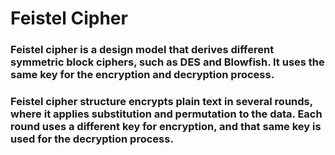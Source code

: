 # Feistel Cipher

### Feistel cipher is a design model that derives different symmetric block ciphers, such as DES and Blowfish. It uses the same key for the encryption and decryption process. 
### Feistel cipher structure encrypts plain text in several rounds, where it applies substitution and permutation to the data. Each round uses a different key for encryption, and that same key is used for the decryption process.
